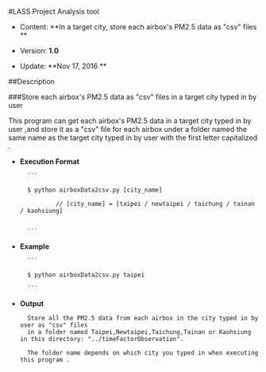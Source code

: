 #LASS Project Analysis tool

* Content: **In a target city, store each airbox's PM2.5 data as "csv" files **

* Version: **1.0**

* Update: **Nov 17, 2016 **


##Description



###Store each airbox's PM2.5 data as "csv" files in a target city typed in by user 

This program can get each airbox's PM2.5 data in a target city typed in by user ,and store it as a "csv" file for each airbox under a folder named the same name as the target city typed in by user with the first letter capitalized .
* **Execution Format**

        ```

        $ python airboxData2csv.py [city_name]

                // [city_name] = [taipei / newtaipei / taichung / tainan / kaohsiung]


        ```

* **Example**

        ```

        $ python airboxData2csv.py taipei

        ```

* **Output**

        Store all the PM2.5 data from each airbox in the city typed in by user as "csv" files 
        in a folder named Taipei,Newtaipei,Taichung,Tainan or Kaohsiung in this directory: "../timeFactorObservation". 
        
        The folder name depends on which city you typed in when executing this program .

